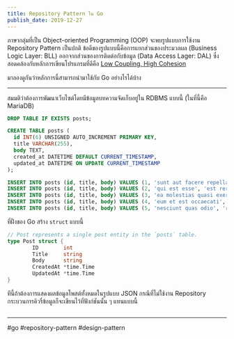 ```yaml
---
title: Repository Pattern ใน Go
publish_date: 2019-12-27
---
```


ภาษากลุ่มที่เป็น Object-oriented Programming (OOP) จะพบรูปแบบการใช้งาน Repository Pattern เป็นปกติ ข้อดีของรูปแบบนี้คือการแยกส่วนของประมวลผล (Business Logic Layer: BLL) ออกจากส่วนของการติดต่อกับข้อมูล (Data Access Lager: DAL) ซึ่งสอดคล้องกับหลักการเขียนโปรแกรมที่ดีคือ [Low Coupling, High Cohesion](https://en.wikipedia.org/wiki/Loose_coupling)

มาลองดูกันว่าหลักการนี้สามารถนำมาใช้กับ Go อย่างไรได้บ้าง

---

สมมติว่าต้องการพัฒนาเว็บไซต์โดยมีข้อมูลบทความจัดเก็บอยู่ใน RDBMS แบบนี้ (ในที่นี้คือ MariaDB)

```sql
DROP TABLE IF EXISTS posts;

CREATE TABLE posts (
  id INT(6) UNSIGNED AUTO_INCREMENT PRIMARY KEY,
  title VARCHAR(255),
  body TEXT,
  created_at DATETIME DEFAULT CURRENT_TIMESTAMP,
  updated_at DATETIME ON UPDATE CURRENT_TIMESTAMP
);

INSERT INTO posts (id, title, body) VALUES (1, 'sunt aut facere repellat provident occaecati excepturi optio reprehenderit', 'quia et suscipit\nsuscipit recusandae consequuntur expedita et cum\nreprehenderit molestiae ut ut quas totam\nnostrum rerum est autem sunt rem eveniet architecto');
INSERT INTO posts (id, title, body) VALUES (2, 'qui est esse', 'est rerum tempore vitae\nsequi sint nihil reprehenderit dolor beatae ea dolores neque\nfugiat blanditiis voluptate porro vel nihil molestiae ut reiciendis\nqui aperiam non debitis possimus qui neque nisi nulla');
INSERT INTO posts (id, title, body) VALUES (3, 'ea molestias quasi exercitationem repellat qui ipsa sit aut', 'et iusto sed quo iure\nvoluptatem occaecati omnis eligendi aut ad\nvoluptatem doloribus vel accusantium quis pariatur\nmolestiae porro eius odio et labore et velit aut');
INSERT INTO posts (id, title, body) VALUES (4, 'eum et est occaecati', 'ullam et saepe reiciendis voluptatem adipisci\nsit amet autem assumenda provident rerum culpa\nquis hic commodi nesciunt rem tenetur doloremque ipsam iure\nquis sunt voluptatem rerum illo velit');
INSERT INTO posts (id, title, body) VALUES (5, 'nesciunt quas odio', 'repudiandae veniam quaerat sunt sed\nalias aut fugiat sit autem sed est\nvoluptatem omnis possimus esse voluptatibus quis\nest aut tenetur dolor neque');
```

ที่ฝั่งของ Go สร้าง `struct` แบบนี้

```go
// Post represents a single post entity in the `posts` table.
type Post struct {
        ID        int
        Title     string
        Body      string
        CreatedAt *time.Time
        UpdatedAt *time.Time
}
```

ทีนี้ถ้าต้องการแสดงผลข้อมูลโพสต์ทั้งหมดในรูปแบบ JSON กรณีที่ไม่ใช้งาน Repository กระบวนการคิวรี่ข้อมูลก็จะเขียนไว้ที่ฟังก์ชันนั้น ๆ แทนแบบนี้

```go

```

---
#go #repository-pattern #design-pattern